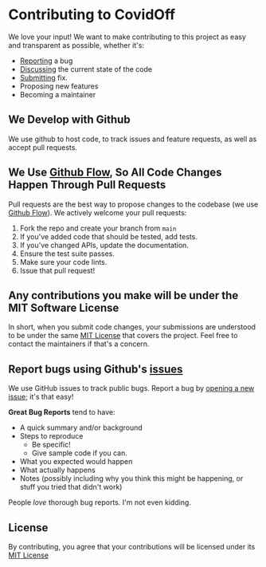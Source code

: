 # Contributing to CovidOff
We love your input! We want to make contributing to this project as easy and transparent as possible, whether it's:

- [Reporting](https://github.com/ccBVCOE/ccBVCOE.github.io/issues) a bug
- [Discussing](https://github.com/ccBVCOE/ccBVCOE.github.io/discussions) the current state of the code
- [Submitting](https://github.com/ccBVCOE/ccBVCOE.github.io/pulls) fix.
- Proposing new features
- Becoming a maintainer

## We Develop with Github
We use github to host code, to track issues and feature requests, as well as accept pull requests.

## We Use [Github Flow](https://guides.github.com/introduction/flow/index.html), So All Code Changes Happen Through Pull Requests
Pull requests are the best way to propose changes to the codebase (we use [Github Flow](https://guides.github.com/introduction/flow/index.html)). We actively welcome your pull requests:

1. Fork the repo and create your branch from `main`
2. If you've added code that should be tested, add tests.
3. If you've changed APIs, update the documentation.
4. Ensure the test suite passes.
5. Make sure your code lints.
6. Issue that pull request!

## Any contributions you make will be under the MIT Software License
In short, when you submit code changes, your submissions are understood to be under the same [MIT License](https://github.com/ccBVCOE/ccBVCOE.github.io/blob/main/LICENSE) that covers the project. Feel free to contact the maintainers if that's a concern.

## Report bugs using Github's [issues](https://github.com/ccBVCOE/ccBVCOE.github.io/issues)
We use GitHub issues to track public bugs. Report a bug by [opening a new issue](); it's that easy!

<!-- ## Write bug reports with detail, background, and sample code
[This is an template](https://github.com/covidoff/covidoff/issues/new?assignees=&labels=&template=bug_report.md&title=) of a bug report. -->

**Great Bug Reports** tend to have:

- A quick summary and/or background
- Steps to reproduce
  - Be specific!
  - Give sample code if you can.
- What you expected would happen
- What actually happens
- Notes (possibly including why you think this might be happening, or stuff you tried that didn't work)

People *love* thorough bug reports. I'm not even kidding.

## License
By contributing, you agree that your contributions will be licensed under its [MIT License](https://github.com/ccBVCOE/ccBVCOE.github.io/blob/main/LICENSE)
